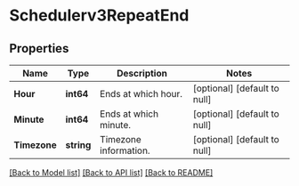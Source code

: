 # Schedulerv3RepeatEnd

## Properties
Name | Type | Description | Notes
------------ | ------------- | ------------- | -------------
**Hour** | **int64** | Ends at which hour. | [optional] [default to null]
**Minute** | **int64** | Ends at which minute. | [optional] [default to null]
**Timezone** | **string** | Timezone information. | [optional] [default to null]

[[Back to Model list]](../README.md#documentation-for-models) [[Back to API list]](../README.md#documentation-for-api-endpoints) [[Back to README]](../README.md)


